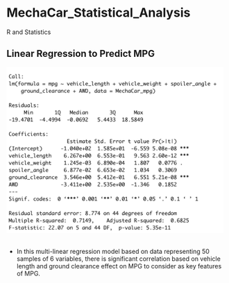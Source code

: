 # MechaCar_Statistical_Analysis
R and Statistics

## Linear Regression to Predict MPG
<img src="static/resources/multi-linear.png" alt="Multi Linear Regression" width="500"/> <br /><br />
- In this multi-linear regression model based on data representing 50 samples of 6 variables, there is significant correlation based on vehicle length and ground clearance effect on MPG to consider as key features of MPG.
